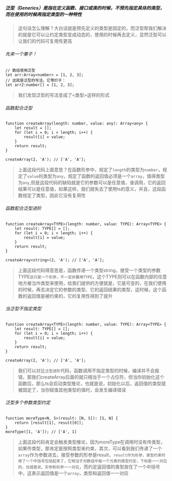 ##### 泛型（Generics）是指在定义函数、接口或类的时候，不预先指定具体的类型，而在使用的时候再指定类型的一种特性

> 这句话怎么理解？大白话就是预先定义的类型是固定的，而泛型帮我们解决的就是它可以让约定类型变成动态的，使用的时候再去定义，显然泛型可以让我们的代码可复用性更高

###### 先来一个栗子！

```
// 数组使用泛型
let arr:Array<number> = [1, 2, 3];
// 这就是泛型的写法，它等价于：
let arr2:number[] = [1, 2, 3];
```

> 我们发现泛型的写法变成了<类型>这样的形式

###### 函数配合泛型

```
function createArray(length: number, value: any): Array<any> {
    let result = [];
    for (let i = 0; i < length; i++) {
        result[i] = value;
    }
    return result;
}

createArray(2, 'A'); // ['A', 'A'];
```
> 上面这段代码上面意思？在函数形参中，规定了`length`的类型为`number`，规定了`value`的类型为`any`，规定了函数的返回值必须是一个`array`，值得类型为`any`,但是这段代码的缺陷就是它的参数可以是任意值，谁调用，它的返回结果可以是任意值，如果这样，我们就失去了使用ts的意义，并且，这段函数规定了类型，因此它没有复用性

###### 函数配合泛型进阶

```
function createArray<TYPE>(length: number, value: TYPE): Array<TYPE> {
    let result: TYPE[] = [];
    for (let i = 0; i < length; i++) {
        result[i] = value;
    }
    return result;
}

createArray<string>(2, 'A'); // ['A', 'A'];
```

> 上面这段代码得意思是，函数传递一个类型string，接受一个类型的参数TYPE`这只是一个形参，不一定非要用TYPE`，这个TYPE则可以在函数内部的任意地方被当作类型来使用，给我们提供的方便就是，它是可变的，在我们使用的时候，再去决定它的参数的类型、它的返回结果的类型，这时候，这个函数的返回值是被约束的，它的复用性得到了提升

###### 当泛型不指定类型

```
function createArray<TYPE>(length: number, value: TYPE): Array<TYPE> {
    let result: TYPE[] = [];
    for (let i = 0; i < length; i++) {
        result[i] = value;
    }
    return result;
}

createArray(2, 'A'); // ['A', 'A'];
```

> 我们可以对比`泛型进阶`代码，函数调用不指定类型的时候，编译并不会报错，那我们createArray后面的<TYPE>就只相当于一个占位符，但当你初始化这个函数后，那么ts会启动类型推论，也就是说，初始化以后，返回值的类型就被固定了，当你赋值其他类型的值时，会发生编译错误

###### 泛型多个参数类型约定

```
function moreType<N, S>(result: [N, S]): [S, N] {
    return [result[1], result[0]];
}
moreType([1, 'A']); // ['A', 1]
```

> 上面这段代码肯定会触发类型推论，因为moreType在调用时没有传类型，如果传类型，那肯定是按照类型来约束，其次，可以看到我们传递了一个`array`作为参数进去，接受参数的形参是result，`result作为形参，类型约束时用了一个中括号包括起来了，它相当于对数组中每一个元素的类型约定，下标是一一对应的，也就是说，实参和形参一一对应`，而约定返回值的类型放在了一个中括号中，这表示返回值是一个`array`，类型和返回值一一对应
